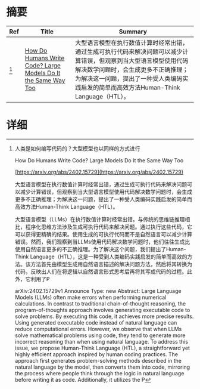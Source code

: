 # 摘要

| Ref | Title | Summary |
| --- | --- | --- |
| [^1] | [How Do Humans Write Code? Large Models Do It the Same Way Too](https://arxiv.org/abs/2402.15729) | 大型语言模型在执行数值计算时经常出错，通过生成可执行代码来解决问题可以减少计算错误，但观察到当大型语言模型使用代码解决数学问题时，会生成更多不正确推理；为解决这一问题，提出了一种受人类编码实践启发的简单而高效方法Human-Think Language（HTL）。 |

# 详细

[^1]: 人类是如何编写代码的？大型模型也以同样的方式进行

    How Do Humans Write Code? Large Models Do It the Same Way Too

    [https://arxiv.org/abs/2402.15729](https://arxiv.org/abs/2402.15729)

    大型语言模型在执行数值计算时经常出错，通过生成可执行代码来解决问题可以减少计算错误，但观察到当大型语言模型使用代码解决数学问题时，会生成更多不正确推理；为解决这一问题，提出了一种受人类编码实践启发的简单而高效方法Human-Think Language（HTL）。

    

    大型语言模型（LLMs）在执行数值计算时经常出错。与传统的思维链推理相比，程序化思维方法涉及生成可执行代码来解决问题。通过执行这些代码，它可以获得更精确的结果。使用生成的可执行代码而不是自然语言可以减少计算错误。然而，我们观察到当LLMs使用代码解决数学问题时，他们往往生成比使用自然语言更多的不正确推理。为了解决这个问题，我们提出了Human-Think Language（HTL），这是一种受到人类编码实践启发的简单而高效的方法。该方法首先由模型生成用自然语言描述的解决问题方法，然后将其转换为代码，反映出人们在将逻辑以自然语言形式思考后再将其写成代码的过程。此外，它利用了P

    arXiv:2402.15729v1 Announce Type: new  Abstract: Large Language Models (LLMs) often make errors when performing numerical calculations. In contrast to traditional chain-of-thought reasoning, the program-of-thoughts approach involves generating executable code to solve problems. By executing this code, it achieves more precise results. Using generated executable code instead of natural language can reduce computational errors. However, we observe that when LLMs solve mathematical problems using code, they tend to generate more incorrect reasoning than when using natural language. To address this issue, we propose Human-Think Language (HTL), a straightforward yet highly efficient approach inspired by human coding practices. The approach first generates problem-solving methods described in the natural language by the model, then converts them into code, mirroring the process where people think through the logic in natural language before writing it as code. Additionally, it utilizes the P
    

